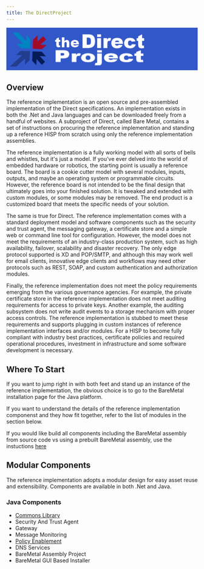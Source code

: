 ```yaml
---
title: The DirectProject
---
```


<p align="center">
  <img src="/assets/logo.png">
</p>

## Overview
The reference implementation is an open source and pre-assembled implementation of the Direct specifications. An implementation exists in both the .Net and Java languages and can be downloaded freely from a handful of websites. A subproject of Direct, called Bare Metal, contains a set of instructions on procuring the reference implementation and standing up a reference HISP from scratch using only the reference implementation assemblies.

The reference implementation is a fully working model with all sorts of bells and whistles, but it's just a model. If you’ve ever delved into the world of embedded hardware or robotics, the starting point is usually a reference board. The board is a cookie cutter model with several modules, inputs, outputs, and maybe an operating system or programmable circuits. However, the reference board is not intended to be the final design that ultimately goes into your finished solution. It is tweaked and extended with custom modules, or some modules may be removed. The end product is a customized board that meets the specific needs of your solution.

The same is true for Direct. The reference implementation comes with a standard deployment model and software components such as the security and trust agent, the messaging gateway, a certificate store and a simple web or command line tool for configuration. However, the model does not meet the requirements of an industry-class production system, such as high availability, failover, scalability and disaster recovery. The only edge protocol supported is XD and POP/SMTP, and although this may work well for email clients, innovative edge clients and workflows may need other protocols such as REST, SOAP, and custom authentication and authorization modules.

Finally, the reference implementation does not meet the policy requirements emerging from the various governance agencies. For example, the private certificate store in the reference implementation does not meet auditing requirements for access to private keys. Another example, the auditing subsystem does not write audit events to a storage mechanism with proper access controls. The reference implementation is stubbed to meet these requirements and supports plugging in custom instances of reference implementation interfaces and/or modules. For a HISP to become fully compliant with industry best practices, certificate policies and required operational procedures, investment in infrastructure and some software development is necessary.

## Where To Start
If you want to jump right in with both feet and stand up an instance of the reference implementation, the obvious choice is to go to the BareMetal installation page for the Java platform.

If you want to understand the details of the reference implementation componenst and they how fit together, refer to the list of modules in the section below.

If you would like build all components including the BareMetal assembly from source code vs using a prebuilt BareMetal assembly, use the instuctions [here](https://github.com/DirectProjectJavaRI/direct-ri-build)

## Modular Components
The reference implementation adopts a modular design for easy asset reuse and extensibility. Components are available in both .Net and Java.

### Java Components
* [Commons Library](http://api.directproject.info/direct-common/6.0/)
* Security And Trust Agent
* Gateway
* Message Monitoring
* [Policy Enablement](https://directprojectjavari.github.io/direct-policy/)
* DNS Services
* BareMetal Assembly Project
* BareMetal GUI Based Installer

